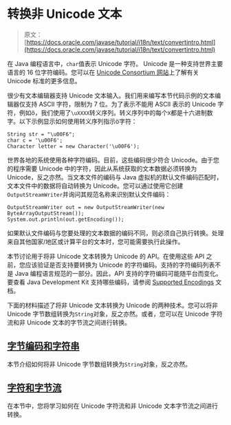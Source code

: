 # 转换非 Unicode 文本

> 原文： [https://docs.oracle.com/javase/tutorial/i18n/text/convertintro.html](https://docs.oracle.com/javase/tutorial/i18n/text/convertintro.html)

在 Java 编程语言中，`char`值表示 Unicode 字符。 Unicode 是一种支持世界主要语言的 16 位字符编码。您可以在 [Unicode Consortium 网站](http://www.unicode.org/)上了解有关 Unicode 标准的更多信息。

很少有文本编辑器支持 Unicode 文本输入。我们用来编写本节代码示例的文本编辑器仅支持 ASCII 字符，限制为 7 位。为了表示不能用 ASCII 表示的 Unicode 字符，例如ö，我们使用了`\uXXXX`转义序列。转义序列中的每个`X`都是十六进制数字。以下示例显示如何使用转义序列指示ö字符：

```
String str = "\u00F6";
char c = '\u00F6';
Character letter = new Character('\u00F6');

```

世界各地的系统使用各种字符编码。目前，这些编码很少符合 Unicode。由于您的程序需要 Unicode 中的字符，因此从系统获取的文本数据必须转换为 Unicode，反之亦然。当文本文件的编码与 Java 虚拟机的默认文件编码匹配时，文本文件中的数据将自动转换为 Unicode。您可以通过使用它创建`OutputStreamWriter`并询问其规范名称来识别默认文件编码：

```
OutputStreamWriter out = new OutputStreamWriter(new ByteArrayOutputStream());
System.out.println(out.getEncoding());

```

如果默认文件编码与您要处理的文本数据的编码不同，则必须自己执行转换。处理来自其他国家/地区或计算平台的文本时，您可能需要执行此操作。

本节讨论用于将非 Unicode 文本转换为 Unicode 的 API。在使用这些 API 之前，您应该验证是否支持要转换为 Unicode 的字符编码。支持的字符编码列表不是 Java 编程语言规范的一部分。因此，API 支持的字符编码可能随平台而变化。要查看 Java Development Kit 支持哪些编码，请参阅 [Supported Encodings](https://docs.oracle.com/javase/8/docs/technotes/guides/intl/encoding.doc.html) 文档。

下面的材料描述了将非 Unicode 文本转换为 Unicode 的两种技术。您可以将非 Unicode 字节数组转换为`String`对象，反之亦然。或者，您可以在 Unicode 字符流和非 Unicode 文本的字节流之间进行转换。

## [字节编码和字符串](string.html)

本节介绍如何将非 Unicode 字节数组转换为`String`对象，反之亦然。

## [字符和字节流](stream.html)

在本节中，您将学习如何在 Unicode 字符流和非 Unicode 文本字节流之间进行转换。